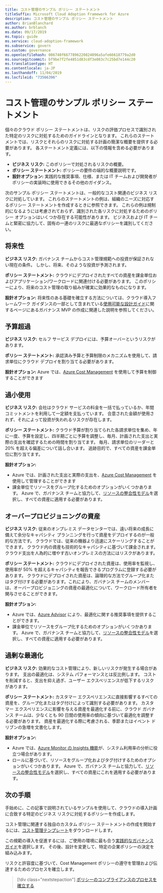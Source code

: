 ```yaml
---
title: コスト管理のサンプル ポリシー ステートメント
titleSuffix: Microsoft Cloud Adoption Framework for Azure
description: コスト管理のサンプル ポリシー ステートメント
author: BrianBlanchard
ms.author: brblanch
ms.date: 09/17/2019
ms.topic: guide
ms.service: cloud-adoption-framework
ms.subservice: govern
ms.custom: governance
ms.openlocfilehash: 086740f6677896220824096a5afe66618779a2d0
ms.sourcegitcommit: bf9be7f2fe4851d83cdf3e083c7c25bd7e144c20
ms.translationtype: HT
ms.contentlocale: ja-JP
ms.lasthandoff: 11/04/2019
ms.locfileid: "73566396"
---
```

# <a name="cost-management-sample-policy-statements"></a>コスト管理のサンプル ポリシー ステートメント

個々のクラウド ポリシー ステートメントは、リスクの評価プロセスで識別された特定のリスクに対処するためのガイドラインとなります。 これらのステートメントでは、リスクとそれらのリスクに対処する計画の簡潔な概要を提供する必要があります。 各ステートメント定義には、以下の情報を含める必要があります。

- **ビジネス リスク:** このポリシーで対処されるリスクの概要。
- **ポリシー ステートメント:** ポリシーの要件の端的な概要説明です。
- **設計オプション:** 実践的な推奨事項、仕様、または IT チームおよび開発者がポリシーの実装時に使用できるその他のガイダンス。

次のサンプル ポリシー ステートメントは、一般的なコスト関連のビジネス リスクに対処しています。 これらのステートメントの例は、組織のニーズに対応するポリシー ステートメントを作成するときに参照できます。 これらの例は規制的になるようには考慮されておらず、識別された各リスクに対処するためのポリシー オプションはいくつか存在する可能性があります。 ビジネスおよび IT チームと緊密に協力して、固有の一連のリスクに最適なポリシーを識別してください。

## <a name="future-proofing"></a>将来性

**ビジネス リスク:** ガバナンス チームからコスト管理規範への投資が保証されない現在の条件。 しかし、将来、そのような投資が予測されます。

**ポリシー ステートメント:** クラウドにデプロイされたすべての資産を課金単位およびアプリケーション/ワークロードに関連付ける必要があります。 このポリシーにより、将来のコスト管理の取り組みが確実に効果的なものになります。

**設計オプション:** 将来性のある基礎を確立する方法については、クラウド導入フレームワーク ガイダンスの一部として含まれている[使用可能な設計ガイド](../guides/index.md)に関するページにあるガバナンス MVP の作成に関連した説明を参照してください。

## <a name="budget-overruns"></a>予算超過

**ビジネス リスク:** セルフ サービス デプロイには、予算オーバーというリスクがあります。

**ポリシー ステートメント:** 承認済み予算と予算制限のメカニズムを使用して、請求単位にクラウド デプロイを割り当てる必要があります。

**設計オプション:** Azure では、[Azure Cost Management](https://docs.microsoft.com/azure/cost-management/manage-budgets) を使用して予算を制御することができます

## <a name="underutilization"></a>過小使用

**ビジネス リスク:** 会社はクラウド サービスの料金を一括で払っているか、年間コミットメントを利用して一定額を支払っています。 合意された金額が使用されず、それによって投資が失われるリスクが存在します。

**ポリシー ステートメント:** クラウド予算が割り当てられた各請求単位を集め、年に一度、予算を設定し、四半期ごとに予算を調整し、毎月、計画された支出と実際の支出を確認するための時間を割り当てます。 毎月、請求単位のリーダーと 20% を超える偏差について話し合います。 追跡目的で、すべての資産を課金単位に割り当てます。

**設計オプション:**

- Azure では、計画された支出と実際の支出を、[Azure Cost Management](https://docs.microsoft.com/azure/cost-management/quick-acm-cost-analysis) を使用して管理することができます
- 課金単位でリソースをグループ化するためのオプションがいくつかあります。 Azure で、ガバナンス チームと協力して、[リソースの整合性モデル](../../decision-guides/resource-consistency/index.md)を選択し、すべての資産に適用する必要があります。

## <a name="overprovisioned-assets"></a>オーバープロビジョニングの資産

**ビジネス リスク:** 従来のオンプレミス データセンターでは、遠い将来の成長に備えて余分なキャパシティ プランニングを行って資産をデプロイするのが一般的な方法です。 クラウドでは、従来の機器より迅速にスケーリングすることができます。 クラウド内の資産も技術的なキャパシティに基づいて課金されます。 クラウド支出を人為的に増やす古いオンプレミスの方法にはリスクがあります。

**ポリシー ステートメント:** クラウドにデプロイされた資産は、使用率を監視し、使用率が 50% を超えるキャパシティを報告できるプログラムに登録する必要があります。 クラウドにデプロイされた資産は、論理的な方法でグループ化またはタグ付けする必要があります。これにより、ガバナンス チームのメンバーは、オーバープロビジョニングの資産の最適化について、ワークロード所有者を関与させることができます。

**設計オプション:**

- Azure では、[Azure Advisor](https://docs.microsoft.com/azure/advisor/advisor-cost-recommendations) により、最適化に関する推奨事項を提供することができます。
- 課金単位でリソースをグループ化するためのオプションがいくつかあります。 Azure で、ガバナンス チームと協力して、[リソースの整合性モデル](../../decision-guides/resource-consistency/index.md)を選択し、すべての資産に適用する必要があります。

## <a name="overoptimization"></a>過剰な最適化

**ビジネス リスク:** 効果的なコスト管理により、新しいリスクが発生する場合があります。 支出の最適化は、システム パフォーマンスとは反比例します。 コストを削減すると、支出を抑え過ぎ、ユーザー エクスペリエンスが低下するリスクがあります。

**ポリシー ステートメント:** カスタマー エクスペリエンスに直接影響するすべての資産を、グループ化またはタグ付けによって識別する必要があります。 カスタマー エクスペリエンスに影響を与える資産を最適化する前に、クラウド ガバナンス チームは、少なくとも 90 日間の使用率の傾向に基づいて最適化を調整する必要があります。 資産を最適化する際に考慮される、季節またはイベント ドリブンの急増を文書化します。

**設計オプション:**

- Azure では、[Azure Monitor の Insights 機能](https://docs.microsoft.com/azure/azure-monitor/insights/vminsights-performance)が、システム利用率の分析に役立つ場合があります。
- ロールに基づいて、リソースをグループ化およびタグ付けするためのオプションがいくつかあります。 Azure で、ガバナンス チームと協力して、[リソースの整合性モデル](../../decision-guides/resource-consistency/index.md)を選択し、すべての資産にこれを適用する必要があります。

## <a name="next-steps"></a>次の手順

手始めに、この記事で説明されているサンプルを使用して、クラウドの導入計画に合致する特定のビジネス リスクに対処するポリシーを作成します。

コスト管理に関連する独自のカスタム ポリシー ステートメントの作成を開始するには、[コスト管理テンプレート](./template.md)をダウンロードします。

この規範の導入を促進するには、ご使用の環境に最も合う[実践的なガバナンス ガイド](../guides/index.md)を選択します。 その後、設計を変更して、特定の企業ポリシーの決定を組み込みます。

リスクと許容度に基づいて、Cost Management ポリシーの遵守を管理および伝達するためのプロセスを確立します。

> [!div class="nextstepaction"]
> [ポリシーのコンプライアンスのプロセスを確立する](./compliance-processes.md)
